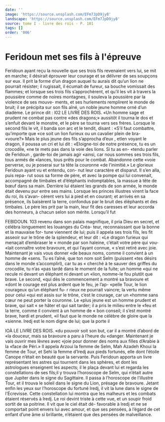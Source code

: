 ```yaml
---
date: ''
image: 'https://source.unsplash.com/EFm7JpD9jy8'
landscape: 'https://source.unsplash.com/EFm7JpD9jy8'
source: tome I - livre des rois - P. 101
tags: []
order: '006'
---
```


# Feridoun met ses fils à l'épreuve

Feridoun ayant reçu la nouvelle que ses trois fils revenaient vers lui, se mit en marche; il désirait éprouver leur courage et se délivrer de ses soupçons
sur eux. Il prit la forme d’un dragon auquel tu aurais dit qu’un lion ne pourrait résister; il rugissait, il écumait de fureur, sa bouche vomissait des flammes; et lorsque ses trois fils s’approchèrent, et qu’il les
vit à travers la poussière comme de noires montagnes,
il souleva la poussière par la violence de ses mouve- ments, et ses hurlements remplirent le monde de bruit; il se précipita sur son fils aîné, un noble
jeune homme orné d’un diadème. Le prince dit :
l02 LE LIVRE DES ROIS.
«Un homme sage et prudent ne combat pas contre «des dragons;» aussitôt il tourna le dos et s’enfuit
devant le monstre, et le père se tourna vers ses frères. Lorsque le second fils le vit, il banda son arc et le tendit, disant : «S’il faut combattre, qu’importe que
«ce soit un lion furieux ou un cavalier plein de bra- «voure?» Mais le plus jeune des fils s’approcha d’eux ,
etlen voyant le dragon, il poussa un cri et lui dit : «EIoigne-toi de notre présence, tu es un crocodile,
«ne te mets pas dans la voie des lions. Si tu as en- «tendu parler de Feridoun , garde-toi de jamais agir «ainsi, car nous sommes ses trois fils, tous armés de «lances, tous prêts pour le combat. Abandonne cette «voie perverse, ou je poserai sur ta tête la couronne
«de l’inimitié.»
Le glorieux Feridoun ayant vu et entendu, con- nut leur caractère et disparut. Il s’en alla, puis repa-
rut sous sa forme de père, et avec la pompe qui lui convenait, accompagné de timbales et d’éléphants indomptables, la massue à tête de bœuf dans sa main. Derrière lui étaient les grands de son armée, le monde était devenu pur entre ses mains. Lorsque les princes illustres virent la face du roi, ils s’avan- cèrent vers lui à pied et en courant; et arrivés en sa présence, ils baisèrent la terre, confondus par le bruit des éléphants et des timbales. Le père les prit
par la main, leur fit des caresses et leur accorda des honneurs, à chacun selon son mérite. Lorsqu’il fut

FEBIDOUN. 103 revenu dans son palais magnifique, il pria Dieu en
secret, et célébra longuement les louanges du Créa-
teur, reconnaissant que la bonne et la mauvaise for- tune viennent de lui; puis il appela ses trois fils, les fit asseoir sur le trône de la splendeur, et leur dit : «Le dragon furieux qui menaçait d’embraser le
« monde par son haleine, c’était votre père qui vou-
«lait connaître votre bravoure, et qui l’ayant connue,
« s’est retiré avec joie. Maintenant je vais vous donner
«de beaux noms, comme il convient à un homme de «sens. Tu es l’aîné, que ton nom soit Selm (puissent
«tes désirs dans le monde s’accomplirl), car tu as
« cherché à te sauver des griffes du crocodile, tu n’as
«pas tardé dans le moment de la fuite; un homme «qui ne recule ni devant un éléphant ni devant un
«lion, nomme-le fou plutôt que brave. Le second, «qui dès le commencement a montré sa bravoure et «dont le courage est plus ardent que le feu, je l’ap- «pelle Tour, le lion courageux qu’un éléphant fu-
r rieux ne pourrait vaincre; la vertu même pour celui «qui est assis sur le trône, c’est le courage, car un «homme sans cœur ne peut porter la couronne. Le «plus jeune est un homme prudent et brave, qui sait « se hâter et qui sait tarder; il a pris le milieu entre le «feu et la terre, comme il convient à un homme de
« bon conseil; il s’est montré brave, hardi et prudent,
«il faut que le monde ne célèbre de gloire que la «sienne. lredj est le nom digne de lui; que la porte
il

IOÀ LE LIVRE DES ROIS.
«du pouvoir soit son but, car il a montré d’abord de
«la douceur, mais sa bravoure a paru à l’heure du «danger. Maintenant je vais ouvrir mes lèvres avec «joie pour donner des noms aux filles d’Arabie à la
«face de Péri.» Il appela Arzoui la femme de Selm,
Mah Azadeh Khoui la femme de Tour, et Sehi la femme d’lredj aux pieds fortunés, elle dont l’étoile
Canope n’était en beauté que la servante.
Puis Feridoun apporta un livre représentant les
astres qui tournent dans les sphères, et dont les astrologues enseignent les aspects; il le plaça devant lui et regarda les constellations de ses fils;il y trouva l’horoscope de Selm, qui n’était autre que Jupiter
dans le signe du Sagittaire. Il passa à l’horoscope de l’illustre Tour, et il trouva le soleil dans le signe du Lion, présage de bravoure. Jetant enfin les yeux sur l’horoscope du fortuné lredj, il vit la lune dans le signe de I’Écrevisse. Cette constellation lui montra
que les malheurs et les combats étaient réservés à
lredj. Le roi devint triste à cette vue, et un soupir froid sortit de sa poitrine. Il vit que le ciel était dé- favorable à lredj et ne se comportait point envers lui avec amour, et que ses pensées, à l’égard de cet
enfant d’une âme si brillante, n’étaient que des pensées de malveillance.
